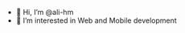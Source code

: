 - 👋 Hi, I’m @ali-hm
- 👀 I’m interested in Web and Mobile development
<!--- - 🌱 I’m currently learning 
- 💞️ I’m looking to collaborate on ... 
- 📫 How to reach me ... --->

<!---
ali-hm/ali-hm is a ✨ special ✨ repository because its `README.md` (this file) appears on your GitHub profile.
You can click the Preview link to take a look at your changes.
--->
